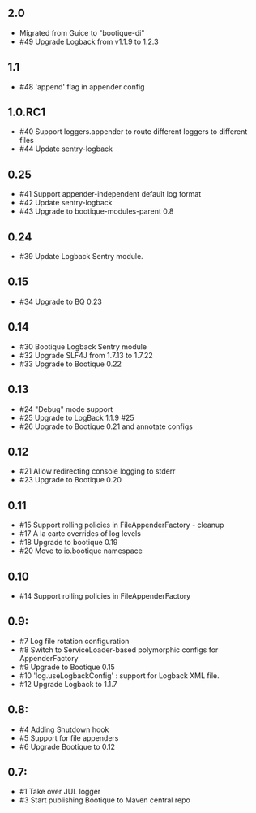 ## 2.0

* Migrated from Guice to "bootique-di"
* #49 Upgrade Logback from v1.1.9 to 1.2.3

## 1.1

* #48 'append' flag in appender config

## 1.0.RC1

* #40 Support loggers.appender to route different loggers to different files
* #44 Update sentry-logback

## 0.25

* #41 Support appender-independent default log format
* #42 Update sentry-logback 
* #43 Upgrade to bootique-modules-parent 0.8

## 0.24

* #39 Update Logback Sentry module. 

## 0.15

* #34 Upgrade to BQ 0.23 

## 0.14

* #30 Bootique Logback Sentry module 
* #32 Upgrade SLF4J from 1.7.13 to 1.7.22
* #33 Upgrade to Bootique 0.22

## 0.13

* #24 "Debug" mode support
* #25 Upgrade to LogBack 1.1.9 #25
* #26 Upgrade to Bootique 0.21 and annotate configs

## 0.12

* #21  Allow redirecting console logging to stderr
* #23  Upgrade to Bootique 0.20

## 0.11

* #15 Support rolling policies in FileAppenderFactory - cleanup 
* #17 A la carte overrides of log levels
* #18 Upgrade to bootique 0.19
* #20 Move to io.bootique namespace

## 0.10

* #14 Support rolling policies in FileAppenderFactory

## 0.9: 

* #7 Log file rotation configuration
* #8  Switch to ServiceLoader-based polymorphic configs for AppenderFactory
* #9  Upgrade to Bootique 0.15
* #10 'log.useLogbackConfig' : support for Logback XML file.
* #12 Upgrade Logback to 1.1.7

## 0.8:

* #4 Adding Shutdown hook
* #5 Support for file appenders
* #6 Upgrade Bootique to 0.12

## 0.7:

* #1 Take over JUL logger
* #3 Start publishing Bootique to Maven central repo

